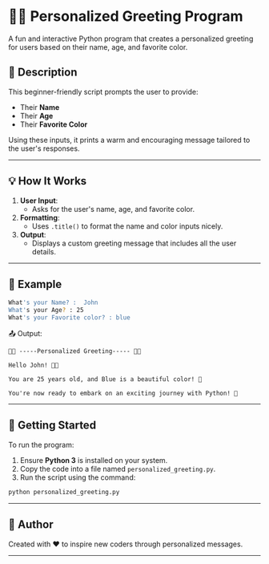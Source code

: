 
# 🙏🏼 Personalized Greeting Program

A fun and interactive Python program that creates a personalized greeting for users based on their name, age, and favorite color.

## 📝 Description

This beginner-friendly script prompts the user to provide:

- Their **Name**
- Their **Age**
- Their **Favorite Color**

Using these inputs, it prints a warm and encouraging message tailored to the user's responses.

---

## 💡 How It Works

1. **User Input**:
   - Asks for the user's name, age, and favorite color.
2. **Formatting**:
   - Uses `.title()` to format the name and color inputs nicely.
3. **Output**:
   - Displays a custom greeting message that includes all the user details.

---

## 🧪 Example

```bash
What's your Name? :  John
What's your Age? : 25
What's your Favorite color? : blue
```

📤 Output:
```
🙏🏼 -----Personalized Greeting----- 🙏🏼 

Hello John! 👋🏻 

You are 25 years old, and Blue is a beautiful color! 🎨 

You're now ready to embark on an exciting journey with Python! 🚀 
```

---

## 🚀 Getting Started

To run the program:

1. Ensure **Python 3** is installed on your system.
2. Copy the code into a file named `personalized_greeting.py`.
3. Run the script using the command:

```bash
python personalized_greeting.py
```

---

## 📧 Author

Created with ❤️ to inspire new coders through personalized messages.

---
